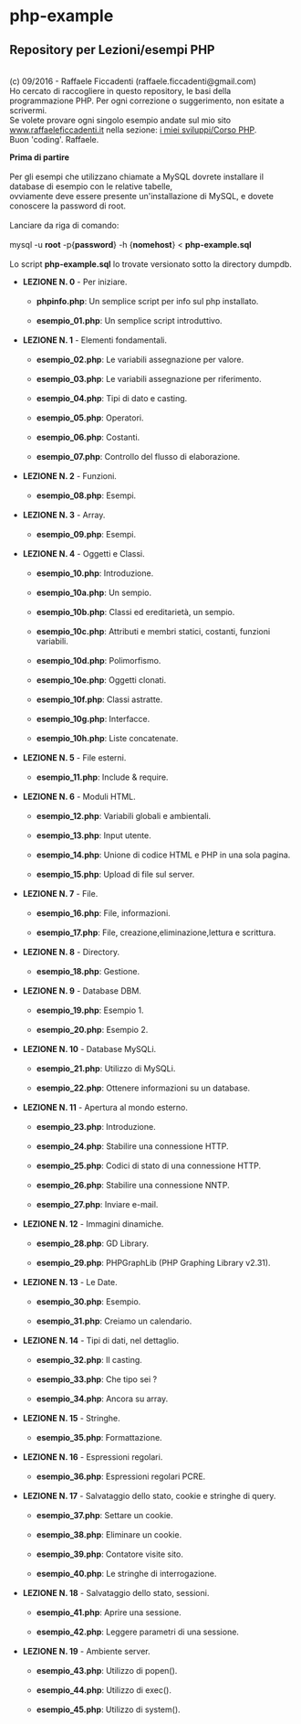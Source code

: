 # php-example
<h2><strong> Repository per Lezioni/esempi PHP </strong></h2>
<br>
(c) 09/2016 - Raffaele Ficcadenti (raffaele.ficcadenti@gmail.com) <br>
Ho cercato di raccogliere in questo repository, le basi della programmazione PHP.
Per ogni correzione o suggerimento, non esitate a scrivermi.<br>
Se volete provare ogni singolo esempio andate sul mio sito <a href="http://www.raffaeleficcadenti.it/">www.raffaeleficcadenti.it</a> nella sezione: <a href="http://www.raffaeleficcadenti.it/components/corso_php.php?lang=it">i miei sviluppi/Corso PHP</a>.<br>
Buon 'coding'.
Raffaele.
<p>
	<b>Prima di partire</b><br><br>
	Per gli esempi che utilizzano chiamate a MySQL dovrete installare il database di esempio con le relative tabelle,<br>
	ovviamente deve essere presente un'installazione di MySQL, e dovete conoscere la password di root.<br><br>
	Lanciare da riga di comando:<br><br>
		mysql -u <strong>root</strong> -p{<strong>password</strong>} -h {<strong>nomehost</strong>} < <strong>php-example.sql</strong><br><br>
	Lo script <strong>php-example.sql</strong> lo trovate versionato sotto la directory dumpdb.
</p>
<ul>
	<li><strong>LEZIONE N. 0</strong> - Per iniziare.
		<ul>
			<br>
			<li><b>phpinfo.php</b>: Un semplice script per info sul php installato.</li>
			<br>
			<li><b>esempio_01.php</b>: Un semplice script introduttivo.</li>
			<br>
		</ul>
	</li>
	<li><strong>LEZIONE N. 1</strong> - Elementi fondamentali.
		<ul>
			<br>
			<li><b>esempio_02.php</b>: Le variabili assegnazione per valore.</li>
			<br>
			<li><b>esempio_03.php</b>: Le variabili assegnazione per riferimento.</li>
			<br>
			<li><b>esempio_04.php</b>: Tipi di dato e casting.</li>
			<br>
			<li><b>esempio_05.php</b>: Operatori.</li>
			<br>
			<li><b>esempio_06.php</b>: Costanti.</li>
			<br>
			<li><b>esempio_07.php</b>: Controllo del flusso di elaborazione.</li>
			<br>
		</ul>
	</li>
	<li><strong>LEZIONE N. 2</strong> - Funzioni.
		<ul>
			<br>
			<li><b>esempio_08.php</b>: Esempi.</li>
			<br>
		</ul>
	</li>
	<li><strong>LEZIONE N. 3</strong> - Array.
		<ul>
			<br>
			<li><b>esempio_09.php</b>: Esempi.</li>
			<br>
		</ul>
	</li>
	<li><strong>LEZIONE N. 4</strong> - Oggetti e Classi.
		<ul>
			<br>
			<li><b>esempio_10.php</b>: Introduzione.</li>
			<br>
			<li><b>esempio_10a.php</b>: Un sempio.</li>
			<br>
			<li><b>esempio_10b.php</b>: Classi ed ereditarietà, un sempio.</li>
			<br>
			<li><b>esempio_10c.php</b>: Attributi e membri statici, costanti, funzioni variabili.</li>
			<br>
			<li><b>esempio_10d.php</b>: Polimorfismo.</li>
			<br>
			<li><b>esempio_10e.php</b>: Oggetti clonati.</li>
			<br>
			<li><b>esempio_10f.php</b>: Classi astratte.</li>
			<br>
			<li><b>esempio_10g.php</b>: Interfacce.</li>
			<br>
			<li><b>esempio_10h.php</b>: Liste concatenate.</li>
			<br>
		</ul>
	</li>
	<li><strong>LEZIONE N. 5</strong> - File esterni.
		<ul>
			<br>
			<li><b>esempio_11.php</b>: Include & require.</li>
			<br>
		</ul>
	</li>
	<li><strong>LEZIONE N. 6</strong> - Moduli HTML.
		<ul>
			<br>
			<li><b>esempio_12.php</b>: Variabili globali e ambientali.</li>
			<br>
			<li><b>esempio_13.php</b>: Input utente.</li>
			<br>
			<li><b>esempio_14.php</b>: Unione di codice HTML e PHP in una sola pagina.</li>
			<br>
			<li><b>esempio_15.php</b>: Upload di file sul server.</li>
			<br>
		</ul>
	</li>
	<li><strong>LEZIONE N. 7</strong> - File.
		<ul>
			<br>	
			<li><b>esempio_16.php</b>: File, informazioni.</li>
			<br>
			<li><b>esempio_17.php</b>: File, creazione,eliminazione,lettura e scrittura.</li>
			<br>
		</ul>
	</li>
	<li><strong>LEZIONE N. 8</strong> - Directory.
		<ul>
			<br>
			<li><b>esempio_18.php</b>: Gestione.</li>
			<br>
		</ul>
	</li>
	<li><strong>LEZIONE N. 9</strong> - Database DBM.
		<ul>
			<br>
			<li><b>esempio_19.php</b>: Esempio 1.</li>
			<br>
			<li><b>esempio_20.php</b>: Esempio 2.</li>
			<br>
		</ul>
	</li>
	<li><strong>LEZIONE N. 10</strong> - Database MySQLi.
		<ul>
			<br>
			<li><b>esempio_21.php</b>: Utilizzo di MySQLi.</li>
			<br>
			<li><b>esempio_22.php</b>: Ottenere informazioni su un database.</li>
			<br>
		</ul>
	</li>
	<li><strong>LEZIONE N. 11</strong> - Apertura al mondo esterno.
		<ul>
			<br>
			<li><b>esempio_23.php</b>: Introduzione.</li>
			<br>
			<li><b>esempio_24.php</b>: Stabilire una connessione HTTP.</li>
			<br>
			<li><b>esempio_25.php</b>: Codici di stato di una connessione HTTP.</li>
			<br>
			<li><b>esempio_26.php</b>: Stabilire una connessione NNTP.</li>
			<br>
			<li><b>esempio_27.php</b>: Inviare e-mail.</li>
			<br>
		</ul>
	</li>
	<li><strong>LEZIONE N. 12</strong> - Immagini dinamiche.
		<ul>
			<br>
			<li><b>esempio_28.php</b>: GD Library.</li>
			<br>
			<li><b>esempio_29.php</b>: PHPGraphLib (PHP Graphing Library v2.31).</li>
			<br>
		</ul>
	</li>
	<li><strong>LEZIONE N. 13</strong> - Le Date.
		<ul>
			<br>
			<li><b>esempio_30.php</b>: Esempio.</li>
			<br>
			<li><b>esempio_31.php</b>: Creiamo un calendario.</li>
			<br>
		</ul>
	</li>
	<li><strong>LEZIONE N. 14</strong> - Tipi di dati, nel dettaglio.
		<ul>
			<br>
			<li><b>esempio_32.php</b>: Il casting.</li>
			<br>
			<li><b>esempio_33.php</b>: Che tipo sei ?</li>
			<br>
			<li><b>esempio_34.php</b>: Ancora su array.</li>
			<br>
		</ul>
	</li>
	<li><strong>LEZIONE N. 15</strong> - Stringhe.
		<ul>
			<br>
			<li><b>esempio_35.php</b>: Formattazione.</li>
			<br>
		</ul>
	</li>
	<li><strong>LEZIONE N. 16</strong> - Espressioni regolari.
		<ul>
			<br>
			<li><b>esempio_36.php</b>: Espressioni regolari PCRE.</li>
			<br>
		</ul>
	</li>
	<li><strong>LEZIONE N. 17</strong> - Salvataggio dello stato, cookie e stringhe di query.
		<ul>
			<br>
			<li><b>esempio_37.php</b>: Settare un cookie.</li>
			<br>
			<li><b>esempio_38.php</b>: Eliminare un cookie.</li>
			<br>
			<li><b>esempio_39.php</b>: Contatore visite sito.</li>
			<br>
			<li><b>esempio_40.php</b>: Le stringhe di interrogazione.</li>
			<br>
		</ul>
	</li>
	<li><strong>LEZIONE N. 18</strong> - Salvataggio dello stato, sessioni.
		<ul>
			<br>
			<li><b>esempio_41.php</b>: Aprire una sessione.</li>
			<br>
			<li><b>esempio_42.php</b>: Leggere parametri di una sessione.</li>
			<br>
		</ul>
	</li>
	<li><strong>LEZIONE N. 19</strong> - Ambiente server.
		<ul>
			<br>
			<li><b>esempio_43.php</b>: Utilizzo di popen().</li>
			<br>
			<li><b>esempio_44.php</b>: Utilizzo di exec().</li>
			<br>
			<li><b>esempio_45.php</b>: Utilizzo di system().</li>
			<br>
		</ul>
	</li>
</ul>